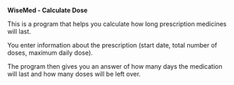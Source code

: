 **WiseMed - Calculate Dose**

This is a program that helps you calculate how long prescription medicines will last.

You enter information about the prescription (start date, total number of doses, maximum daily dose).

The program then gives you an answer of how many days the medication will last and how many doses will be left over.
